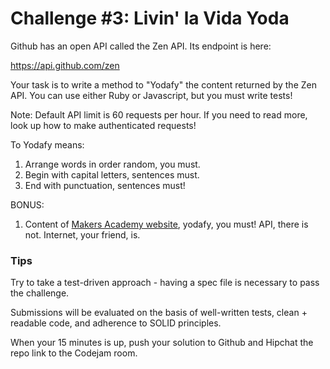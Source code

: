 # Challenge #3: Livin' la Vida Yoda

Github has an open API called the Zen API. Its endpoint is here:

https://api.github.com/zen

Your task is to write a method to "Yodafy" the content returned by the Zen API. You can use either Ruby or Javascript, but you must write tests!

Note: Default API limit is 60 requests per hour. If you need to read more, look up how to make authenticated requests!

To Yodafy means:

1. Arrange words in order random, you must.
2. Begin with capital letters, sentences must.
3. End with punctuation, sentences must!

BONUS:

1. Content of [Makers Academy website](http://www.makersacademy.com), yodafy, you must! API, there is not. Internet, your friend, is.

### Tips

Try to take a test-driven approach - having a spec file is necessary to pass the challenge.

Submissions will be evaluated on the basis of well-written tests, clean + readable code, and adherence to SOLID principles.

When your 15 minutes is up, push your solution to Github and Hipchat the repo link to the Codejam room.